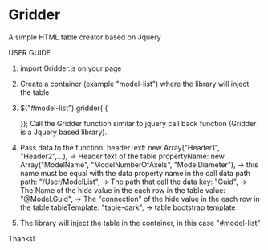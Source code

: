 # Gridder
A simple HTML table creator based on Jquery

USER GUIDE
1) import Gridder.js on your page
2) Create a container (example "model-list") where the library will inject the table
3)    $("#model-list").gridder(
        {
            
        });
 Call the Gridder function similar to jquery call back function (Gridder is a Jquery based library).
 
 4) Pass data to the function:
            headerText: new Array("Header1", "Header2",...), -> Header text of the table
            propertyName: new Array("ModelName", "ModelNumberOfAxels", "ModelDiameter"), -> this name must be equal with the data property             name in the call data path
            path: "/User/ModelList", -> The path that call the data
            key: "Guid", -> The Name of the hide value in the each row in the table
            value: "@Model.Guid", -> The "connection" of the hide value in the each row in the table
            tableTemplate: "table-dark", -> table bootstrap template
            
4) The library will inject the table in the container, in this case "#model-list"         

Thanks!
 
